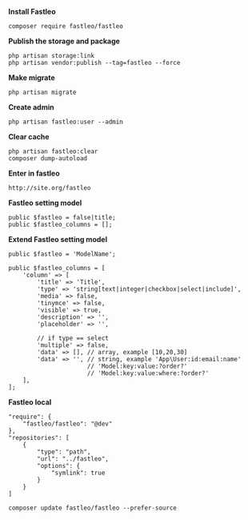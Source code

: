 **Install Fastleo**

    composer require fastleo/fastleo

****Publish the storage and package****

    php artisan storage:link
    php artisan vendor:publish --tag=fastleo --force

****Make migrate****

    php artisan migrate

****Create admin****

    php artisan fastleo:user --admin

****Clear cache****

    php artisan fastleo:clear
    composer dump-autoload

****Enter in fastleo****

    http://site.org/fastleo

****Fastleo setting model****
    
    public $fastleo = false|title;
    public $fastleo_columns = [];

****Extend Fastleo setting model****
    
    public $fastleo = 'ModelName';

    public $fastleo_columns = [
        'column' => [
            'title' => 'Title',
            'type' => 'string[text|integer|checkbox|select|include]',
            'media' => false,
            'tinymce' => false,
            'visible' => true,
            'description' => '',
            'placeholder' => '',
            
            // if type == select
            'multiple' => false,
            'data' => [], // array, example [10,20,30]
            'data' => '', // string, example 'App\User:id:email:name'
                          // 'Model:key:value:?order?'
                          // 'Model:key:value:where:?order?'
        ],
    ];
    
****Fastleo local****

    "require": {
        "fastleo/fastleo": "@dev"
    },
    "repositories": [
        {
            "type": "path",
            "url": "../fastleo",
            "options": {
                "symlink": true
            }
        }
    ]

    composer update fastleo/fastleo --prefer-source